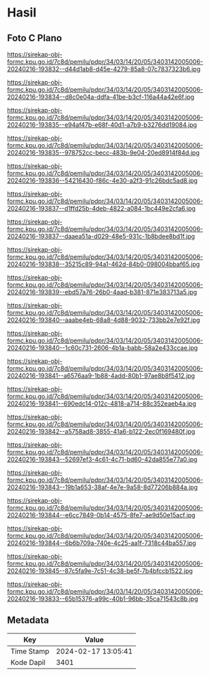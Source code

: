 # Hasil

## Foto C Plano

https://sirekap-obj-formc.kpu.go.id/7c8d/pemilu/pdpr/34/03/14/20/05/3403142005006-20240216-193832--d44d1ab8-d45e-4279-85a8-07c7837323b6.jpg

https://sirekap-obj-formc.kpu.go.id/7c8d/pemilu/pdpr/34/03/14/20/05/3403142005006-20240216-193834--d8c0e04a-ddfa-41be-b3cf-116a44a42e6f.jpg

https://sirekap-obj-formc.kpu.go.id/7c8d/pemilu/pdpr/34/03/14/20/05/3403142005006-20240216-193835--e94af47b-e68f-40d1-a7b9-b3276dd19084.jpg

https://sirekap-obj-formc.kpu.go.id/7c8d/pemilu/pdpr/34/03/14/20/05/3403142005006-20240216-193835--978752cc-becc-483b-9e04-20ed8914f84d.jpg

https://sirekap-obj-formc.kpu.go.id/7c8d/pemilu/pdpr/34/03/14/20/05/3403142005006-20240216-193836--54216430-f86c-4e30-a2f3-91c26bdc5ad8.jpg

https://sirekap-obj-formc.kpu.go.id/7c8d/pemilu/pdpr/34/03/14/20/05/3403142005006-20240216-193837--d1ffd25b-4deb-4822-a084-1bc449e2cfa6.jpg

https://sirekap-obj-formc.kpu.go.id/7c8d/pemilu/pdpr/34/03/14/20/05/3403142005006-20240216-193837--daaea51a-d029-48e5-931c-1b8bdee8bd1f.jpg

https://sirekap-obj-formc.kpu.go.id/7c8d/pemilu/pdpr/34/03/14/20/05/3403142005006-20240216-193838--35215c89-94a1-462d-84b0-098004bbaf65.jpg

https://sirekap-obj-formc.kpu.go.id/7c8d/pemilu/pdpr/34/03/14/20/05/3403142005006-20240216-193839--ebd57a76-26b0-4aad-b381-871e383713a5.jpg

https://sirekap-obj-formc.kpu.go.id/7c8d/pemilu/pdpr/34/03/14/20/05/3403142005006-20240216-193840--aaabe4eb-68a8-4d88-9032-733bb2e7e92f.jpg

https://sirekap-obj-formc.kpu.go.id/7c8d/pemilu/pdpr/34/03/14/20/05/3403142005006-20240216-193840--1c60c731-2606-4b1a-babb-58a2e433ccae.jpg

https://sirekap-obj-formc.kpu.go.id/7c8d/pemilu/pdpr/34/03/14/20/05/3403142005006-20240216-193841--a6576aa9-1b88-4add-80b1-97ae8b8f5412.jpg

https://sirekap-obj-formc.kpu.go.id/7c8d/pemilu/pdpr/34/03/14/20/05/3403142005006-20240216-193841--690edc14-012c-4818-a714-88c352eaeb4a.jpg

https://sirekap-obj-formc.kpu.go.id/7c8d/pemilu/pdpr/34/03/14/20/05/3403142005006-20240216-193842--a5758ad8-3855-41a6-b122-2ec0f169480f.jpg

https://sirekap-obj-formc.kpu.go.id/7c8d/pemilu/pdpr/34/03/14/20/05/3403142005006-20240216-193843--52697ef3-4c61-4c71-bd60-42da855e77a0.jpg

https://sirekap-obj-formc.kpu.go.id/7c8d/pemilu/pdpr/34/03/14/20/05/3403142005006-20240216-193843--19b1a653-38af-4e7e-9a58-8d77206b884a.jpg

https://sirekap-obj-formc.kpu.go.id/7c8d/pemilu/pdpr/34/03/14/20/05/3403142005006-20240216-193844--e6cc7849-0b14-4575-8fe7-ae9d50e15acf.jpg

https://sirekap-obj-formc.kpu.go.id/7c8d/pemilu/pdpr/34/03/14/20/05/3403142005006-20240216-193844--6b6b709a-740e-4c25-aa1f-7318c44ba557.jpg

https://sirekap-obj-formc.kpu.go.id/7c8d/pemilu/pdpr/34/03/14/20/05/3403142005006-20240216-193845--87c5fa9e-7c51-4c38-be5f-7b4bfccb1522.jpg

https://sirekap-obj-formc.kpu.go.id/7c8d/pemilu/pdpr/34/03/14/20/05/3403142005006-20240216-193833--65b15376-a99c-40b1-96bb-35ca71543c8b.jpg


## Metadata

| Key        | Value               |
| ---------- | ------------------- |
| Time Stamp | 2024-02-17 13:05:41 |
| Kode Dapil | 3401                |



